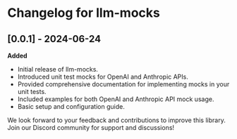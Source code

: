 # Changelog for llm-mocks

## [0.0.1] - 2024-06-24

**Added**
- Initial release of llm-mocks.
- Introduced unit test mocks for OpenAI and Anthropic APIs.
- Provided comprehensive documentation for implementing mocks in your unit tests.
- Included examples for both OpenAI and Anthropic API mock usage.
- Basic setup and configuration guide.


We look forward to your feedback and contributions to improve this library. Join our Discord community for support and discussions!
